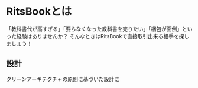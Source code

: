 # RitsBookとは
「教科書代が高すぎる」「要らなくなった教科書を売りたい」「梱包が面倒」といった経験はありませんか？
そんなときはRitsBookで直接取引出来る相手を探しましょう！


## 設計
クリーンアーキテクチャの原則に基づいた設計に

